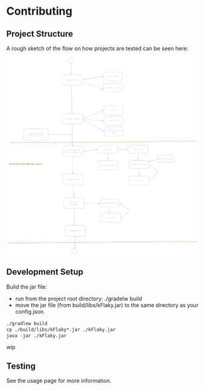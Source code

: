 # Contributing

## Project Structure

A rough sketch of the flow on how projects are tested can be seen here:

![](../assets/kFlkaySketch.png)

## Development Setup

Build the jar file:
- run from the project root directory: ./gradelw build
- move the jar file (from build/libs/kFlaky.jar) to the same directory as your config.json.

```
./gradlew build
cp ./build/libs/kFlaky*.jar ./kFlaky.jar
java -jar ./kFlaky.jar
```

wip

## Testing

See the usage page for more information.